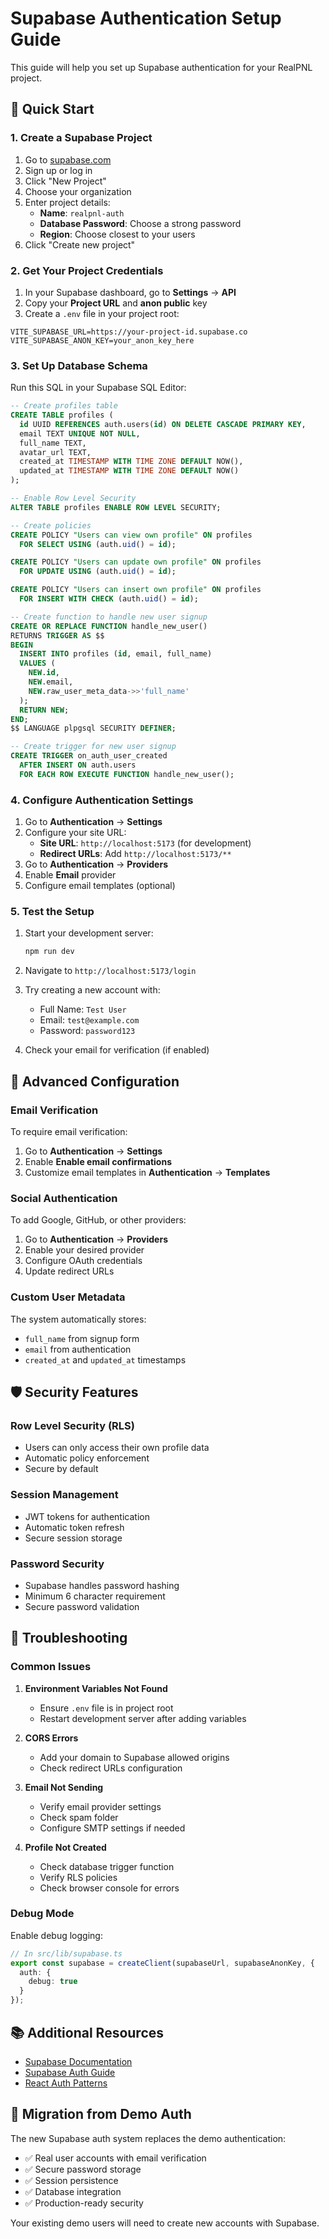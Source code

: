# Supabase Authentication Setup Guide

This guide will help you set up Supabase authentication for your RealPNL project.

## 🚀 Quick Start

### 1. Create a Supabase Project

1. Go to [supabase.com](https://supabase.com)
2. Sign up or log in
3. Click "New Project"
4. Choose your organization
5. Enter project details:
   - **Name**: `realpnl-auth`
   - **Database Password**: Choose a strong password
   - **Region**: Choose closest to your users
6. Click "Create new project"

### 2. Get Your Project Credentials

1. In your Supabase dashboard, go to **Settings** → **API**
2. Copy your **Project URL** and **anon public** key
3. Create a `.env` file in your project root:

```env
VITE_SUPABASE_URL=https://your-project-id.supabase.co
VITE_SUPABASE_ANON_KEY=your_anon_key_here
```

### 3. Set Up Database Schema

Run this SQL in your Supabase SQL Editor:

```sql
-- Create profiles table
CREATE TABLE profiles (
  id UUID REFERENCES auth.users(id) ON DELETE CASCADE PRIMARY KEY,
  email TEXT UNIQUE NOT NULL,
  full_name TEXT,
  avatar_url TEXT,
  created_at TIMESTAMP WITH TIME ZONE DEFAULT NOW(),
  updated_at TIMESTAMP WITH TIME ZONE DEFAULT NOW()
);

-- Enable Row Level Security
ALTER TABLE profiles ENABLE ROW LEVEL SECURITY;

-- Create policies
CREATE POLICY "Users can view own profile" ON profiles
  FOR SELECT USING (auth.uid() = id);

CREATE POLICY "Users can update own profile" ON profiles
  FOR UPDATE USING (auth.uid() = id);

CREATE POLICY "Users can insert own profile" ON profiles
  FOR INSERT WITH CHECK (auth.uid() = id);

-- Create function to handle new user signup
CREATE OR REPLACE FUNCTION handle_new_user()
RETURNS TRIGGER AS $$
BEGIN
  INSERT INTO profiles (id, email, full_name)
  VALUES (
    NEW.id,
    NEW.email,
    NEW.raw_user_meta_data->>'full_name'
  );
  RETURN NEW;
END;
$$ LANGUAGE plpgsql SECURITY DEFINER;

-- Create trigger for new user signup
CREATE TRIGGER on_auth_user_created
  AFTER INSERT ON auth.users
  FOR EACH ROW EXECUTE FUNCTION handle_new_user();
```

### 4. Configure Authentication Settings

1. Go to **Authentication** → **Settings**
2. Configure your site URL:
   - **Site URL**: `http://localhost:5173` (for development)
   - **Redirect URLs**: Add `http://localhost:5173/**`
3. Go to **Authentication** → **Providers**
4. Enable **Email** provider
5. Configure email templates (optional)

### 5. Test the Setup

1. Start your development server:
   ```bash
   npm run dev
   ```

2. Navigate to `http://localhost:5173/login`

3. Try creating a new account with:
   - Full Name: `Test User`
   - Email: `test@example.com`
   - Password: `password123`

4. Check your email for verification (if enabled)

## 🔧 Advanced Configuration

### Email Verification

To require email verification:

1. Go to **Authentication** → **Settings**
2. Enable **Enable email confirmations**
3. Customize email templates in **Authentication** → **Templates**

### Social Authentication

To add Google, GitHub, or other providers:

1. Go to **Authentication** → **Providers**
2. Enable your desired provider
3. Configure OAuth credentials
4. Update redirect URLs

### Custom User Metadata

The system automatically stores:
- `full_name` from signup form
- `email` from authentication
- `created_at` and `updated_at` timestamps

## 🛡️ Security Features

### Row Level Security (RLS)
- Users can only access their own profile data
- Automatic policy enforcement
- Secure by default

### Session Management
- JWT tokens for authentication
- Automatic token refresh
- Secure session storage

### Password Security
- Supabase handles password hashing
- Minimum 6 character requirement
- Secure password validation

## 🚨 Troubleshooting

### Common Issues

1. **Environment Variables Not Found**
   - Ensure `.env` file is in project root
   - Restart development server after adding variables

2. **CORS Errors**
   - Add your domain to Supabase allowed origins
   - Check redirect URLs configuration

3. **Email Not Sending**
   - Verify email provider settings
   - Check spam folder
   - Configure SMTP settings if needed

4. **Profile Not Created**
   - Check database trigger function
   - Verify RLS policies
   - Check browser console for errors

### Debug Mode

Enable debug logging:

```typescript
// In src/lib/supabase.ts
export const supabase = createClient(supabaseUrl, supabaseAnonKey, {
  auth: {
    debug: true
  }
});
```

## 📚 Additional Resources

- [Supabase Documentation](https://supabase.com/docs)
- [Supabase Auth Guide](https://supabase.com/docs/guides/auth)
- [React Auth Patterns](https://supabase.com/docs/guides/auth/auth-patterns)

## 🔄 Migration from Demo Auth

The new Supabase auth system replaces the demo authentication:

- ✅ Real user accounts with email verification
- ✅ Secure password storage
- ✅ Session persistence
- ✅ Database integration
- ✅ Production-ready security

Your existing demo users will need to create new accounts with Supabase. 
